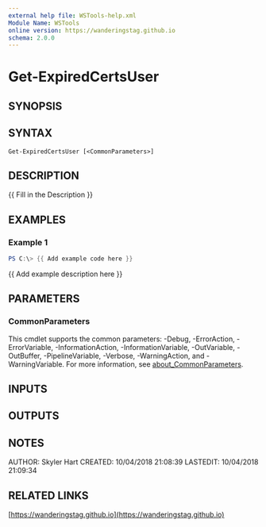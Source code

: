 ```yaml
---
external help file: WSTools-help.xml
Module Name: WSTools
online version: https://wanderingstag.github.io
schema: 2.0.0
---
```


# Get-ExpiredCertsUser

## SYNOPSIS

## SYNTAX

```
Get-ExpiredCertsUser [<CommonParameters>]
```

## DESCRIPTION
{{ Fill in the Description }}

## EXAMPLES

### Example 1
```powershell
PS C:\> {{ Add example code here }}
```

{{ Add example description here }}

## PARAMETERS

### CommonParameters
This cmdlet supports the common parameters: -Debug, -ErrorAction, -ErrorVariable, -InformationAction, -InformationVariable, -OutVariable, -OutBuffer, -PipelineVariable, -Verbose, -WarningAction, and -WarningVariable. For more information, see [about_CommonParameters](http://go.microsoft.com/fwlink/?LinkID=113216).

## INPUTS

## OUTPUTS

## NOTES
AUTHOR: Skyler Hart
CREATED: 10/04/2018 21:08:39
LASTEDIT: 10/04/2018 21:09:34

## RELATED LINKS

[https://wanderingstag.github.io](https://wanderingstag.github.io)

